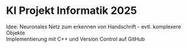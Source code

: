 # KI Projekt Informatik 2025  
Idee: Neuronales Netz zum erkennen von Handschrift - evtl. komplexere Objekte  
Implementierung mit C++ und Version Control auf GitHub  
